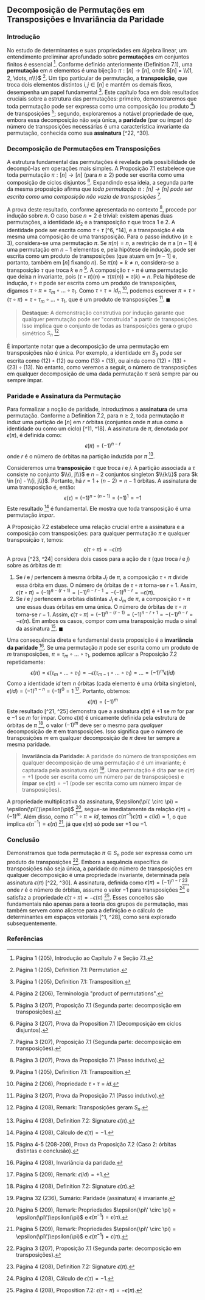 ## Decomposição de Permutações em Transposições e Invariância da Paridade
### Introdução
No estudo de determinantes e suas propriedades em álgebra linear, um entendimento preliminar aprofundado sobre **permutações** em conjuntos finitos é essencial [^1]. Conforme definido anteriormente (Definition 7.1), uma **permutação** em $n$ elementos é uma bijeção $\pi: [n] \to [n]$, onde $[n] = \\{1, 2, \dots, n\\}$ [^2]. Um tipo particular de permutação, a **transposição**, que troca dois elementos distintos $i, j \in [n]$ e mantém os demais fixos, desempenha um papel fundamental [^3]. Este capítulo foca em dois resultados cruciais sobre a estrutura das permutações: primeiro, demonstraremos que toda permutação pode ser expressa como uma composição (ou produto [^8]) de transposições [^13]; segundo, exploraremos a notável propriedade de que, embora essa decomposição não seja única, a **paridade** (par ou ímpar) do número de transposições necessárias é uma característica invariante da permutação, conhecida como sua **assinatura** [^22, ^30].

### Decomposição de Permutações em Transposições
A estrutura fundamental das permutações é revelada pela possibilidade de decompô-las em operações mais simples. A Proposição 7.1 estabelece que toda permutação $\pi: [n] \to [n]$ (para $n \ge 2$) pode ser escrita como uma composição de ciclos disjuntos [^12]. Expandindo essa ideia, a segunda parte da mesma proposição afirma que *toda permutação $\pi: [n] \to [n]$ pode ser escrita como uma composição não vazia de transposições* [^13].

A prova deste resultado, conforme apresentada no contexto [^15], procede por indução sobre $n$. O caso base $n=2$ é trivial: existem apenas duas permutações, a identidade $id_2$ e a transposição $\tau$ que troca 1 e 2. A identidade pode ser escrita como $\tau \circ \tau$ [^6, ^14], e a transposição é ela mesma uma composição de uma transposição. Para o passo indutivo ($n \ge 3$), considera-se uma permutação $\pi$. Se $\pi(n) = n$, a restrição de $\pi$ a $[n-1]$ é uma permutação em $n-1$ elementos e, pela hipótese de indução, pode ser escrita como um produto de transposições (que atuam em $[n-1]$ e, portanto, também em $[n]$ fixando $n$). Se $\pi(n) = k \neq n$, considera-se a transposição $\tau$ que troca $k$ e $n$ [^3]. A composição $\tau \circ \pi$ é uma permutação que deixa $n$ invariante, pois $(\tau \circ \pi)(n) = \tau(\pi(n)) = \tau(k) = n$. Pela hipótese de indução, $\tau \circ \pi$ pode ser escrita como um produto de transposições, digamos $\tau \circ \pi = \tau_m \circ \dots \circ \tau_1$. Como $\tau \circ \tau = id_n$ [^6], podemos escrever $\pi = \tau \circ (\tau \circ \pi) = \tau \circ \tau_m \circ \dots \circ \tau_1$, que é um produto de transposições [^15]. $\blacksquare$

> **Destaque:** A demonstração construtiva por indução garante que qualquer permutação pode ser "construída" a partir de transposições. Isso implica que o conjunto de todas as transposições **gera** o grupo simétrico $S_n$ [^17].

É importante notar que a decomposição de uma permutação em transposições não é única. Por exemplo, a identidade em $S_3$ pode ser escrita como $(1 2) \circ (1 2)$ ou como $(1 3) \circ (1 3)$, ou ainda como $(1 2) \circ (1 3) \circ (2 3) \circ (1 3)$. No entanto, como veremos a seguir, o número de transposições em qualquer decomposição de uma dada permutação $\pi$ será sempre par ou sempre ímpar.

### Paridade e Assinatura da Permutação
Para formalizar a noção de paridade, introduzimos a **assinatura** de uma permutação. Conforme a Definition 7.2, para $n \ge 2$, toda permutação $\pi$ induz uma partição de $[n]$ em $r$ órbitas (conjuntos onde $\pi$ atua como a identidade ou como um ciclo) [^11, ^18]. A assinatura de $\pi$, denotada por $\epsilon(\pi)$, é definida como:
$$ \epsilon(\pi) = (-1)^{n-r} $$
onde $r$ é o número de órbitas na partição induzida por $\pi$ [^18].

Consideremos uma **transposição** $\tau$ que troca $i$ e $j$. A partição associada a $\tau$ consiste no conjunto $\\{i, j\\}$ e $n-2$ conjuntos singleton $\\{k\\}$ para $k \in [n] - \\{i, j\\}$. Portanto, há $r = 1 + (n-2) = n-1$ órbitas. A assinatura de uma transposição é, então:
$$ \epsilon(\tau) = (-1)^{n-(n-1)} = (-1)^1 = -1 $$
Este resultado [^19] é fundamental. Ele mostra que toda transposição é uma permutação *ímpar*.

A Proposição 7.2 estabelece uma relação crucial entre a assinatura e a composição com transposições: para qualquer permutação $\pi$ e qualquer transposição $\tau$, temos:
$$ \epsilon(\tau \circ \pi) = -\epsilon(\pi) $$
A prova [^23, ^24] considera dois casos para a ação de $\tau$ (que troca $i$ e $j$) sobre as órbitas de $\pi$:
1.  Se $i$ e $j$ pertencem à mesma órbita $J_l$ de $\pi$, a composição $\tau \circ \pi$ divide essa órbita em duas. O número de órbitas de $\tau \circ \pi$ torna-se $r+1$. Assim, $\epsilon(\tau \circ \pi) = (-1)^{n-(r+1)} = (-1)^{n-r-1} = -(-1)^{n-r} = -\epsilon(\pi)$.
2.  Se $i$ e $j$ pertencem a órbitas distintas $J_l$ e $J_m$ de $\pi$, a composição $\tau \circ \pi$ une essas duas órbitas em uma única. O número de órbitas de $\tau \circ \pi$ torna-se $r-1$. Assim, $\epsilon(\tau \circ \pi) = (-1)^{n-(r-1)} = (-1)^{n-r+1} = -(-1)^{n-r} = -\epsilon(\pi)$.
Em ambos os casos, compor com uma transposição muda o sinal da assinatura [^24]. $\blacksquare$

Uma consequência direta e fundamental desta proposição é a **invariância da paridade** [^22]. Se uma permutação $\pi$ pode ser escrita como um produto de $m$ transposições, $\pi = \tau_m \circ \dots \circ \tau_1$, podemos aplicar a Proposição 7.2 repetidamente:
$$ \epsilon(\pi) = \epsilon(\tau_m \circ \dots \circ \tau_1) = -\epsilon(\tau_{m-1} \circ \dots \circ \tau_1) = \dots = (-1)^m \epsilon(id) $$
Como a identidade $id$ tem $n$ órbitas (cada elemento é uma órbita singleton), $\epsilon(id) = (-1)^{n-n} = (-1)^0 = 1$ [^26]. Portanto, obtemos:
$$ \epsilon(\pi) = (-1)^m $$
Este resultado [^21, ^25] demonstra que a assinatura $\epsilon(\pi)$ é $+1$ se $m$ for par e $-1$ se $m$ for ímpar. Como $\epsilon(\pi)$ é unicamente definida pela estrutura de órbitas de $\pi$ [^18], o valor $(-1)^m$ deve ser o mesmo para *qualquer* decomposição de $\pi$ em transposições. Isso significa que o número de transposições $m$ em qualquer decomposição de $\pi$ deve ter sempre a mesma paridade.

> **Invariância da Paridade:** A paridade do número de transposições em qualquer decomposição de uma permutação $\sigma$ é um invariante; é capturada pela assinatura $\epsilon(\sigma)$ [^30]. Uma permutação é dita **par** se $\epsilon(\pi) = +1$ (pode ser escrita como um número par de transposições) e **ímpar** se $\epsilon(\pi) = -1$ (pode ser escrita como um número ímpar de transposições).

A propriedade multiplicativa da assinatura, $\epsilon(\pi\' \circ \pi) = \epsilon(\pi\')\epsilon(\pi)$ [^27], segue-se imediatamente da relação $\epsilon(\pi) = (-1)^m$. Além disso, como $\pi^{-1} \circ \pi = id$, temos $\epsilon(\pi^{-1})\epsilon(\pi) = \epsilon(id) = 1$, o que implica $\epsilon(\pi^{-1}) = \epsilon(\pi)$ [^27], já que $\epsilon(\pi)$ só pode ser $+1$ ou $-1$.

### Conclusão
Demonstramos que toda permutação $\pi \in S_n$ pode ser expressa como um produto de transposições [^13]. Embora a sequência específica de transposições não seja única, a paridade do número de transposições em qualquer decomposição é uma propriedade invariante, determinada pela assinatura $\epsilon(\pi)$ [^22, ^30]. A assinatura, definida como $\epsilon(\pi) = (-1)^{n-r}$ [^18], onde $r$ é o número de órbitas, assume o valor $-1$ para transposições [^19] e satisfaz a propriedade $\epsilon(\tau \circ \pi) = -\epsilon(\pi)$ [^20]. Esses conceitos são fundamentais não apenas para a teoria dos grupos de permutação, mas também servem como alicerce para a definição e o cálculo de determinantes em espaços vetoriais [^1, ^28], como será explorado subsequentemente.

### Referências
[^1]: Página 1 (205), Introdução ao Capítulo 7 e Seção 7.1.
[^2]: Página 1 (205), Definition 7.1: Permutation.
[^3]: Página 1 (205), Definition 7.1: Transposition.
[^4]: Página 1 (205), Definition 7.1: Cyclic Permutation (mencionado).
[^5]: Página 2 (206), Definição de Cyclic Permutation e seu domínio.
[^6]: Página 2 (206), Propriedade $\tau \circ \tau = id$.
[^7]: Página 2 (206), Grupo $S_n$.
[^8]: Página 2 (206), Terminologia "product of permutations".
[^9]: Página 2 (206), Notação de Cauchy (two-line).
[^10]: Página 2 (206), Notação one-line.
[^11]: Página 2 (206), Proposition 7.1 (Partição em órbitas).
[^12]: Página 3 (207), Prova da Proposition 7.1 (Decomposição em ciclos disjuntos).
[^13]: Página 3 (207), Proposição 7.1 (Segunda parte: decomposição em transposições).
[^14]: Página 3 (207), Prova da Proposição 7.1 (Caso base n=2).
[^15]: Página 3 (207), Prova da Proposição 7.1 (Passo indutivo).
[^16]: Página 4 (208), Remark: Identidade como composição de 0 transposições.
[^17]: Página 4 (208), Remark: Transposições geram $S_n$.
[^18]: Página 4 (208), Definition 7.2: Signature $\epsilon(\pi)$.
[^19]: Página 4 (208), Cálculo de $\epsilon(\tau) = -1$.
[^20]: Página 4 (208), Proposition 7.2: $\epsilon(\tau \circ \pi) = -\epsilon(\pi)$.
[^21]: Página 4 (208), Consequência: $\epsilon(\pi) = (-1)^m$.
[^22]: Página 4 (208), Invariância da paridade.
[^23]: Página 4 (208), Prova da Proposição 7.2 (Caso 1: mesma órbita).
[^24]: Página 4-5 (208-209), Prova da Proposição 7.2 (Caso 2: órbitas distintas e conclusão).
[^25]: Página 5 (209), Derivação de $\epsilon(\pi) = (-1)^m$.
[^26]: Página 5 (209), Remark: $\epsilon(id) = +1$.
[^27]: Página 5 (209), Remark: Propriedades $\epsilon(\pi\' \circ \pi) = \epsilon(\pi\')\epsilon(\pi)$ e $\epsilon(\pi^{-1}) = \epsilon(\pi)$.
[^28]: Página 5 (209), Transição para definição de determinantes.
[^29]: Página 32 (236), Sumário: Toda permutação é composição de transposições.
[^30]: Página 32 (236), Sumário: Paridade (assinatura) é invariante.
<!-- END -->